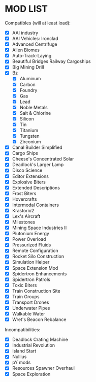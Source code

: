 # MOD LIST

Compatibles (will at least load):
- [x] AAI industry
- [x] AAI Vehicles: Ironclad
- [x] Advanced Centrifuge
- [x] Alien Biomes
- [x] Auto-Track-Laying
- [X] Beautiful Bridges Railway Cargoships
- [x] Big Mining Drill
- [x] Bz
  - [x] Aluminum
  - [x] Carbon
  - [x] Foundry
  - [x] Gas
  - [x] Lead
  - [x] Noble Metals
  - [x] Salt & Chlorine
  - [x] Silicon
  - [x] Tin
  - [x] Titanium
  - [x] Tungsten
  - [x] Zirconium
- [x] Canal Builder Simplified
- [x] Cargo Ships
- [x] Cheese's Concentrated Solar
- [x] Deadlock's Larger Lamp
- [x] Disco Science
- [x] Editor Extensions
- [x] Explosive Biters
- [x] Extended Descriptions
- [x] Frost Biters
- [x] Hovercrafts
- [x] Intermodal Containers
- [x] Krastorio2
- [x] Lex's Aircraft
- [x] Milestones
- [x] Mining Space Industries II
- [x] Plutonium Energy
- [x] Power Overload
- [x] Pressurized Fluids
- [x] Remote Configuration
- [x] Rocket Silo Construction
- [x] Simulation Helper
- [x] Space Extension Mod
- [x] Spidertron Enhancements
- [x] Spidertron Patrols
- [x] Toxic Biters
- [x] Train Construction Site
- [x] Train Groups
- [x] Transport Drones
- [x] Underwater Pipes
- [x] Walkable Water
- [x] Wret's Beacon Rebalance

Incompatibilities:
- [x] Deadlock Crating Machine
- [x] Industrial Revolution
- [x] Island Start
- [x] Nullius
- [x] pY mods
- [x] Resources Spawner Overhaul
- [x] Space Exploration
